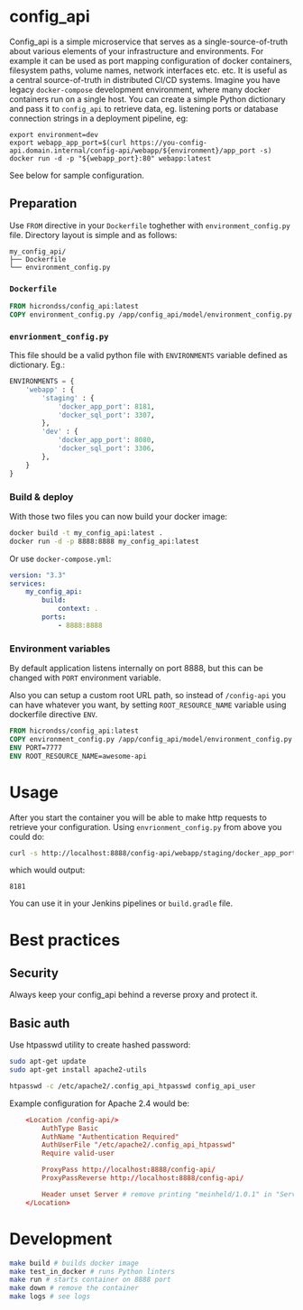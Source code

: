 # config_api

Config_api is a simple microservice that serves as a single-source-of-truth about various elements of your infrastructure and environments. For example it can be used as port mapping configuration of docker containers, filesystem paths, volume names, network interfaces etc. etc. It is useful as a central source-of-truth in distributed CI/CD systems. Imagine you have legacy `docker-compose` development environment, where many docker containers run on a single host. You can create a simple Python dictionary and pass it to `config_api` to retrieve data, eg. listening ports or database connection strings in a deployment pipeline, eg:

```
export environment=dev
export webapp_app_port=$(curl https://you-config-api.domain.internal/config-api/webapp/${environment}/app_port -s)
docker run -d -p "${webapp_port}:80" webapp:latest
```

See below for sample configuration.

## Preparation

Use `FROM` directive in your `Dockerfile` toghether with `environment_config.py` file. Directory layout is simple and as follows:


```
my_config_api/
├── Dockerfile
└── environment_config.py
```

### `Dockerfile`

```dockerfile
FROM hicrondss/config_api:latest
COPY environment_config.py /app/config_api/model/environment_config.py
```

### `envrionment_config.py`

This file should be a valid python file with `ENVIRONMENTS` variable defined as dictionary. Eg.:


```python
ENVIRONMENTS = {
    'webapp' : {
        'staging' : {
            'docker_app_port': 8181,
            'docker_sql_port': 3307,
        },
        'dev' : {
            'docker_app_port': 8080,
            'docker_sql_port': 3306,
        },
    }
}

```

### Build & deploy

With those two files you can now build your docker image:

```bash
docker build -t my_config_api:latest .
docker run -d -p 8888:8888 my_config_api:latest
```

Or use `docker-compose.yml`:

```yml
version: "3.3"
services:
    my_config_api:
        build:
            context: .
        ports:
            - 8888:8888
```

### Environment variables

By default application listens internally on port 8888, but this can be changed with `PORT` environment variable.

Also you can setup a custom root URL path, so instead of `/config-api` you can have whatever you want, by setting `ROOT_RESOURCE_NAME` variable using dockerfile directive `ENV`.

```dockerfile
FROM hicrondss/config_api:latest
COPY environment_config.py /app/config_api/model/environment_config.py
ENV PORT=7777
ENV ROOT_RESOURCE_NAME=awesome-api
```

# Usage

After you start the container you will be able to make http requests to retrieve your configuration. Using `envrionment_config.py` from above you could do:

```bash
curl -s http://localhost:8888/config-api/webapp/staging/docker_app_port
```

which would output:

    8181

You can use it in your Jenkins pipelines or `build.gradle` file.

# Best practices

## Security

Always keep your config_api behind a reverse proxy and protect it.

## Basic auth

Use htpasswd utility to create hashed password:

```bash
sudo apt-get update
sudo apt-get install apache2-utils

htpasswd -c /etc/apache2/.config_api_htpasswd config_api_user
```

Example configuration for Apache 2.4 would be:

```conf
    <Location /config-api/>
        AuthType Basic
        AuthName "Authentication Required"
        AuthUserFile "/etc/apache2/.config_api_htpasswd"
        Require valid-user

        ProxyPass http://localhost:8888/config-api/
        ProxyPassReverse http://localhost:8888/config-api/

        Header unset Server # remove printing "meinheld/1.0.1" in "Server" response header
    </Location>
```

# Development

```bash
make build # builds docker image
make test_in_docker # runs Python linters
make run # starts container on 8888 port
make down # remove the container
make logs # see logs
```
